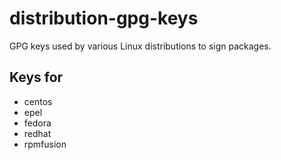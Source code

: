 # distribution-gpg-keys

GPG keys used by various Linux distributions to sign packages.

## Keys for

 * centos
 * epel
 * fedora
 * redhat
 * rpmfusion
